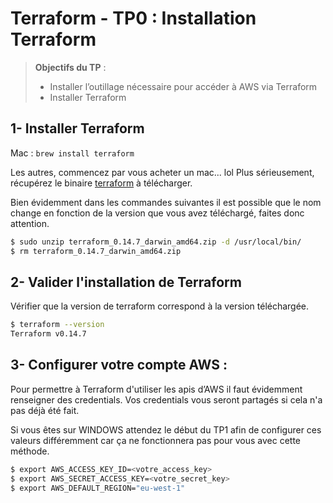 <!--- 
Ceci est la version en markdown !
Utilisez l'aperçu pour avoir une version plus lisible
-->
# Terraform - TP0 : Installation Terraform

> **Objectifs du TP** :
>- Installer l’outillage nécessaire pour accéder à AWS via Terraform
>- Installer Terraform
>

## 1- Installer Terraform

Mac : `brew install terraform`

Les autres, commencez par vous acheter un mac... lol
Plus sérieusement, récupérez le binaire [terraform](https://www.terraform.io/downloads.html) à télécharger. 

Bien évidemment dans les commandes suivantes il est possible que le nom change en fonction de la version que vous avez téléchargé, faites donc attention.

```sh
$ sudo unzip terraform_0.14.7_darwin_amd64.zip -d /usr/local/bin/
$ rm terraform_0.14.7_darwin_amd64.zip
```

## 2- Valider l'installation de Terraform

Vérifier que la version de terraform correspond à la version téléchargée.

```sh
$ terraform --version
Terraform v0.14.7
```

## 3- Configurer votre compte AWS :

Pour permettre à Terraform d'utiliser les apis d’AWS il faut évidemment renseigner des credentials.
Vos credentials vous seront partagés si cela n'a pas déjà été fait. 

Si vous êtes sur WINDOWS attendez le début du TP1 afin de configurer ces valeurs différemment car ça ne fonctionnera pas pour vous avec cette méthode. 

```sh
$ export AWS_ACCESS_KEY_ID=<votre_access_key>
$ export AWS_SECRET_ACCESS_KEY=<votre_secret_key>
$ export AWS_DEFAULT_REGION="eu-west-1"
```
